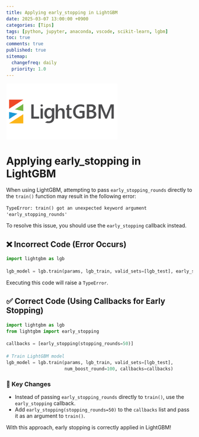 ```yaml
---
title: Applying early_stopping in LightGBM
date: 2025-03-07 13:00:00 +0900
categories: [Tips]
tags: [python, jupyter, anaconda, vscode, scikit-learn, lgbm]
toc: true
comments: true
published: true
sitemap:
  changefreq: daily
  priority: 1.0
---
```


<!-- ![LightGBM](/assets/img/post/lgbm/img.png) -->
<img src="/assets/img/post/lgbm/img.png" alt="LightGBM Logo" width="300" />  

# Applying early_stopping in LightGBM

When using LightGBM, attempting to pass `early_stopping_rounds` directly to the `train()` function may result in the following error:

`TypeError: train() got an unexpected keyword argument 'early_stopping_rounds'`

To resolve this issue, you should use the `early_stopping` callback instead.

## ❌ Incorrect Code (Error Occurs)
```python
import lightgbm as lgb

lgb_model = lgb.train(params, lgb_train, valid_sets=[lgb_test], early_stopping_rounds=10)
```

Executing this code will raise a `TypeError`.

## ✅ Correct Code (Using Callbacks for Early Stopping)
```python
import lightgbm as lgb
from lightgbm import early_stopping

callbacks = [early_stopping(stopping_rounds=50)]

# Train LightGBM model
lgb_model = lgb.train(params, lgb_train, valid_sets=[lgb_test], 
                      num_boost_round=100, callbacks=callbacks)
```

### 🔹 Key Changes
- Instead of passing `early_stopping_rounds` directly to `train()`, use the `early_stopping` callback.
- Add `early_stopping(stopping_rounds=50)` to the `callbacks` list and pass it as an argument to `train()`.

With this approach, early stopping is correctly applied in LightGBM!